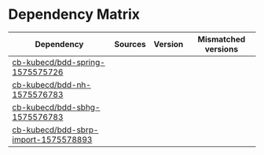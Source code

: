 # Dependency Matrix

Dependency | Sources | Version | Mismatched versions
---------- | ------- | ------- | -------------------
[cb-kubecd/bdd-spring-1575575726](https://github.com/cb-kubecd/bdd-spring-1575575726.git) |  | []() | 
[cb-kubecd/bdd-nh-1575576783](https://github.com/cb-kubecd/bdd-nh-1575576783.git) |  | []() | 
[cb-kubecd/bdd-sbhg-1575576783](https://github.com/cb-kubecd/bdd-sbhg-1575576783.git) |  | []() | 
[cb-kubecd/bdd-sbrp-import-1575578893](https://github.com/cb-kubecd/bdd-sbrp-import-1575578893.git) |  | []() | 
